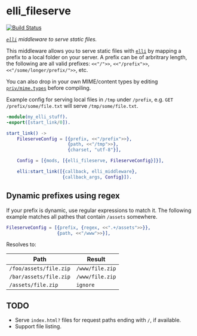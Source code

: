 # elli_fileserve

[![Build Status](https://travis-ci.org/elli-lib/elli_fileserve.svg?branch=master)](https://travis-ci.org/elli-lib/elli_fileserve)

*[`elli`][] middleware to serve static files.*

This middleware allows you to serve static files with [`elli`][] by mapping a
prefix to a local folder on your server. A prefix can be of arbritrary length,
the following are all valid prefixes: `<<"/">>`, `<<"/prefix">>`,
`<<"/some/longer/prefix/">>`, etc.

You can also drop in your own MIME/content types
by editing [`priv/mime.types`] before compiling.

Example config for serving local files in `/tmp` under `/prefix`, e.g.
`GET /prefix/some/file.txt` will serve `/tmp/some/file.txt`.

[`elli`]: https://github.com/knutin/elli
[`priv/mime.types`]: ./priv/mime.types

```erlang
-module(my_elli_stuff).
-export([start_link/0]).

start_link() ->
    FileserveConfig = [{prefix, <<"/prefix">>},
                       {path, <<"/tmp">>},
                       {charset, "utf-8"}],

    Config = [{mods, [{elli_fileserve, FileserveConfig}]}],

    elli:start_link([{callback, elli_middleware},
                     {callback_args, Config}]).
```


## Dynamic prefixes using regex

If your prefix is dynamic, use regular expressions to match it. The following
example matches all pathes that contain `/assets` somewhere.

```erlang
FileserveConfig = [{prefix, {regex, <<".+/assets">>}},
                   {path, <<"/www">>}],
```

Resolves to:

| Path                   | Result          |
|------------------------|-----------------|
| `/foo/assets/file.zip` | `/www/file.zip` |
| `/bar/assets/file.zip` | `/www/file.zip` |
| `/assets/file.zip`     | `ignore`        |


## TODO

- Serve `index.html?` files for request paths ending with `/`, if available.
- Support file listing.
